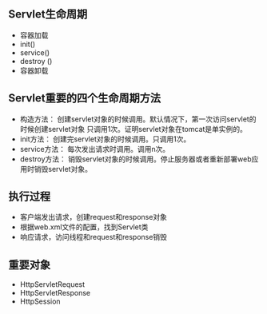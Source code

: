 ## Servlet生命周期

- 容器加载
- init()
- service()
- destroy ()
- 容器卸载

## Servlet重要的四个生命周期方法

- 构造方法： 创建servlet对象的时候调用。默认情况下，第一次访问servlet的时候创建servlet对象 只调用1次。证明servlet对象在tomcat是单实例的。
- init方法： 创建完servlet对象的时候调用。只调用1次。
- service方法： 每次发出请求时调用。调用n次。
- destroy方法： 销毁servlet对象的时候调用。停止服务器或者重新部署web应用时销毁servlet对象。

## 执行过程

- 客户端发出请求，创建request和response对象
- 根据web.xml文件的配置，找到Servlet类
- 响应请求，访问线程和request和response销毁

## 重要对象

- HttpServletRequest
- HttpServletResponse
- HttpSession